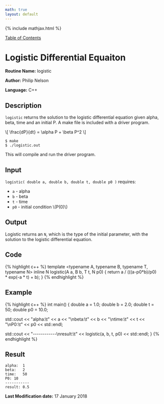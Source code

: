 ```yaml
---
math: true
layout: default
---
```


{% include mathjax.html %}

<a href="https://philipnelson5.github.io/class-projects/MATH5620_NumericalSolutionsOfDifferentialEquations/SoftwareManual"> Table of Contents </a>
# Logistic Differential Equaiton

**Routine Name:** logistic

**Author:** Philip Nelson

**Language:** C++

## Description

`logistic` returns the solution to the logistic differential equation given alpha, beta, time and an initial P. A make file is included with a driver program.

\\[ \frac{dP}{dt} = \alpha P + \beta P^2 \\]

```
$ make
$ ./logistic.out
```

This will compile and run the driver program.

## Input

`logistic( double a, double b, double t, double p0 )` requires:
* `a` - alpha
* `b` - beta
* `t` - time
* `p0` - initial condition \\(P(0)\\)

## Output

Logistic returns an `N`, which is the type of the initial parameter, with the solution to the logistic differential equation.

## Code
{% highlight c++ %}
template <typename A, typename B, typename T, typename N>
inline N logistic(A a, B b, T t, N p0)
{
  return a / (((a-p0*b)/p0) * exp(-a * t) + b);
}
{% endhighlight %}

## Example
{% highlight c++ %}
int main()
{
  double a = 1.0;
  double b = 2.0;
  double t = 50;
  double p0 = 10.0;

  std::cout << "alpha:\t" << a << "\nbeta:\t" << b << "\ntime:\t" << t << "\nP0:\t" << p0 << std::endl;

  std::cout << "------------\nresult:\t" << logistic(a, b, t, p0) << std::endl;
}
{% endhighlight %}

## Result
```
alpha:	1
beta:	2
time:	50
P0:	10
-----------
result:	0.5
```

**Last Modification date:** 17 January 2018
